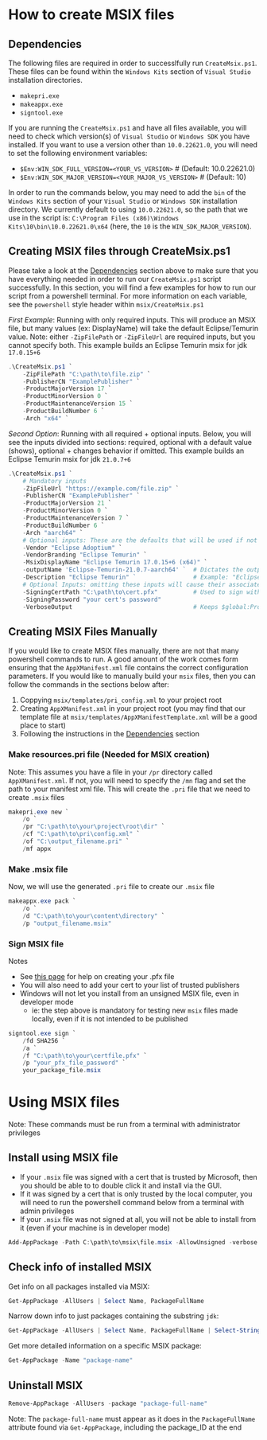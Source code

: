 # How to create MSIX files

## Dependencies
The following files are required in order to successlfully run `CreateMsix.ps1`. These files can be found within the `Windows Kits` section of `Visual Studio` installation directories.
- `makepri.exe`
- `makeappx.exe`
- `signtool.exe`

If you are running the `CreateMsix.ps1` and have all files available, you will need to check which version(s) of `Visual Studio` or `Windows SDK` you have installed. If you want to use a version other than `10.0.22621.0`, you will need to set the following environment variables:
- `$Env:WIN_SDK_FULL_VERSION=<YOUR_VS_VERSION>` # (Default: 10.0.22621.0)
- `$Env:WIN_SDK_MAJOR_VERSION=<YOUR_MAJOR_VS_VERSION>` # (Default: 10)

In order to run the commands below, you may need to add the `bin` of the `Windows Kits` section of your `Visual Studio` or `Windows SDK` installation directory. We currently default to using `10.0.22621.0`, so the path that we use in the script is: `C:\Program Files (x86)\Windows Kits\10\bin\10.0.22621.0\x64` (here, the `10` is the `WIN_SDK_MAJOR_VERSION`).

## Creating MSIX files through CreateMsix.ps1
Please take a look at the [Dependencies](#dependencies) section above to make sure that you have everything needed in order to run our `CreateMsix.ps1` script successfully. In this section, you will find a few examples for how to run our script from a powershell terminal. For more information on each variable, see the `powershell` style header within `msix/CreateMsix.ps1`

*First Example*: Running with only required inputs. This will produce an MSIX file, but many values (ex: DisplayName) will take the default Eclipse/Temurin value. Note: either `-ZipFilePath` or `-ZipFileUrl` are required inputs, but you cannot specify both. This example builds an Eclipse Temurin msix for jdk `17.0.15+6`
```powershell
.\CreateMsix.ps1 `
    -ZipFilePath "C:\path\to\file.zip" `
    -PublisherCN "ExamplePublisher" `
    -ProductMajorVersion 17 `
    -ProductMinorVersion 0 `
    -ProductMaintenanceVersion 15 `
    -ProductBuildNumber 6 `
    -Arch "x64" `
```

*Second Option*: Running with all required + optional inputs. Below, you will see the inputs divided into sections: required, optional with a default value (shows), optional + changes behavior if omitted. This example builds an Eclipse Temurin msix for jdk `21.0.7+6`
```powershell
.\CreateMsix.ps1 `
    # Mandatory inputs
    -ZipFileUrl "https://example.com/file.zip" `
    -PublisherCN "ExamplePublisher" `
    -ProductMajorVersion 21 `
    -ProductMinorVersion 0 `
    -ProductMaintenanceVersion 7 `
    -ProductBuildNumber 6 `
    -Arch "aarch64" `
    # Optional inputs: These are the defaults that will be used if not specified
    -Vendor "Eclipse Adoptium" `
    -VendorBranding "Eclipse Temurin" `
    -MsixDisplayName "Eclipse Temurin 17.0.15+6 (x64)" `
    -outputName 'Eclipse-Temurin-21.0.7-aarch64' `  # Dictates the output filename without the .msix extension
    -Description "Eclipse Temurin" `                # Example: "Eclipse Temurin Development Kit with Hotspot"
    # Optional Inputs: omitting these inputs will cause their associated process to be skipped
    -SigningCertPath "C:\path\to\cert.pfx"          # Used to sign with signtool.exe, typically .pfx file
    -SigningPassword "your cert's password"
    -VerboseOutput                                  # Keeps $global:ProgressPreference at original value (if not verbose, this value is set to 'SilentlyContinue' which increases the speed of unzipping binaries)
```
## Creating MSIX Files Manually
If you would like to create MSIX files manually, there are not that many powershell commands to run. A good amount of the work comes form ensuring that the `AppXManifest.xml` file contains the correct configuration parameters. If you would like to manually build your `msix` files, then you can follow the commands in the sections below after:
1. Coppying `msix/templates/pri_config.xml` to your project root
2. Creating `AppXManifest.xml` in your project root (you may find that our template file at `msix/templates/AppXManifestTemplate.xml` will be a good place to start)
3. Following the instructions in the [Dependencies](#dependencies) section

### Make resources.pri file (Needed for MSIX creation)
Note: This assumes you have a file in your `/pr` directory called `AppXManifest.xml`. If not, you will need to specify the `/mn` flag and set the path to your manifest xml file. This will create the `.pri` file that we need to create `.msix` files
```powershell
makepri.exe new `
    /o `
    /pr "C:\path\to\your\project\root\dir" `
    /cf "C:\path\to\pri\config.xml" `
    /of "C:\output_filename.pri" `
    /mf appx
```

### Make .msix file
Now, we will use the generated `.pri` file to create our `.msix` file
```powershell
makeappx.exe pack `
    /o `
    /d "C:\path\to\your\content\directory" `
    /p "output_filename.msix"
```

### Sign MSIX file
Notes
- See [this page](https://learn.microsoft.com/en-us/windows/win32/appxpkg/how-to-create-a-package-signing-certificate) for help on creating your .pfx file
- You will also need to add your cert to your list of trusted publishers
- Windows will not let you install from an unsigned MSIX file, even in developer mode
  - ie: the step above is mandatory for testing new `msix` files made locally, even if it is not intended to be published
```powershell
signtool.exe sign `
    /fd SHA256 `
    /a `
    /f "C:\path\to\your\certfile.pfx" `
    /p "your_pfx_file_password" `
    your_package_file.msix
```

# Using MSIX files
Note: These commands must be run from a terminal with administrator privileges

## Install using MSIX file
- If your `.msix` file was signed with a cert that is trusted by Microsoft, then you should be able to to double click it and install via the GUI.
- If it was signed by a cert that is only trusted by the local computer, you will need to run the powershell command below from a terminal with admin privileges
- If your `.msix` file was not signed at all, you will not be able to install from it (even if your machine is in developer mode)
```powershell
Add-AppPackage -Path C:\path\to\msix\file.msix -AllowUnsigned -verbose
```

## Check info of installed MSIX
Get info on all packages installed via MSIX:
```powershell
Get-AppPackage -AllUsers | Select Name, PackageFullName
```

Narrow down info to just packages containing the substring `jdk`:
```powershell
Get-AppPackage -AllUsers | Select Name, PackageFullName | Select-String -Pattern "jdk"
```

Get more detailed information on a specific MSIX package:
```powershell
Get-AppPackage -Name "package-name"
```

## Uninstall MSIX
```powershell
Remove-AppPackage -AllUsers -package "package-full-name"
```
Note: The `package-full-name` must appear as it does in the `PackageFullName` attribute found via `Get-AppPackage`, including the package_ID at the end